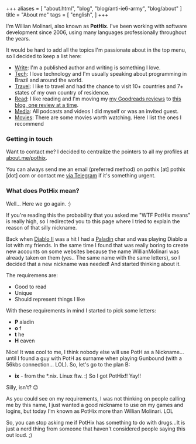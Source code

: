 +++
aliases = [
  "about.html",
  "blog",
  "blog/anti-ie6-army",
  "blog/about"
]
title = "About me"
tags = [
  "english",
]
+++

I'm Willian Molinari, also known as **PotHix**. I've been working with software
development since 2006, using many languages professionally throughout the
years.

It would be hard to add all the topics I'm passionate about in the top menu, so I decided to keep a list here:

* [Write](/book/): I'm a published author and writing is something I love.
* [Tech](/talks/): I love technology and I'm usually speaking about programming
  in Brazil and around the world.
* [Travel](/places): I like to travel and had the chance to visit 10+ countries
  and 7+ states of my own country of residence.
* [Read](/books): I like reading and I'm moving my [my Goodreads
  reviews](https://goodreads.com/pothix) to [this blog, one review at a
  time](/tags/books).
* [Media](/media): All podcasts and videos I did myself or was an invited guest.
* [Movies](/movies): There are some movies worth watching. Here I list the ones
  I recommend

### Getting in touch

Want to contact me? I decided to centralize the pointers to all my
profiles at [about.me/pothix](https://about.me/pothix).

You can always send me an email (preferred method) on pothix [at] pothix [dot]
com or contact me [via Telegram](https://t.me/pothix) if it's something urgent.

### What does PotHix mean?

Well... Here we go again. :)

If you're reading this the probability that you asked me "WTF PotHix
means" is really high, so I redirected you to this page where I tried
to explain the reason of that silly nickname.

Back when [Diablo II](http://us.blizzard.com/en-us/games/d2/) was a
hit I had a [Paladin](http://diablo.gamepedia.com/Paladin_(Diablo_II))
char and was playing Diablo a lot with my friends. In the same time I
found that was really boring to create new accounts on some websites
because the name WillianMolinari was already taken on them (yes.. The
same name with the same letters), so I decided that a new nickname was
needed! And started thinking about it.

The requiremens are:

+ Good to read
+ Unique
+ Should represent things I like

With these requirements in mind I started to pick some letters:

+ **P** aladin
+ **o** f
+ **t** he
+ **H** eaven

Nice! It was cool to me, I think nobody else will use PotH as a
Nickname... until I found a guy with PotH as surname when playing
Gunbound (with a 56kbs connection... LOL). So, let's go to the plan B:

+ **ix** - from the \*.nix. Linux ftw. :)
So I got PotHix!! Yay!!

Silly, isn't? 😐

As you could see on my requirements, I was not thinking on people
calling me by this name, I just wanted a good nickname to use on my
games and logins, but today I'm known as PotHix more than Willian
Molinari. LOL

So, you can stop asking me if PotHix has something to do with
drugs...It is just a nerd thing from someone that haven't considered
people saying this out loud. ;)
